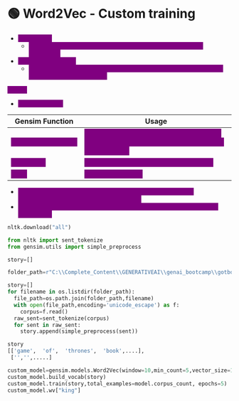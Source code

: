 # 🟢 Word2Vec - Custom training

* <mark style="color:purple;background-color:purple;">**Pretrained:**</mark>
  * <mark style="color:purple;background-color:purple;">**Google\_news\_300 - This will convert every word into 300 dimension**</mark>
* <mark style="color:purple;background-color:purple;">**Train from scratch:**</mark>
  * <mark style="color:purple;background-color:purple;">**If 75% of the words are there in the pretrained model, then use it otherwise better to train it**</mark>

<mark style="color:purple;background-color:purple;">**Steps:**</mark>

* <mark style="color:purple;background-color:purple;">**Get the corpus**</mark>

| Gensim Function                                                                   | Usage                                                                                                                                                          |
| --------------------------------------------------------------------------------- | -------------------------------------------------------------------------------------------------------------------------------------------------------------- |
| <mark style="color:purple;background-color:purple;">**simple\_preprocess**</mark> |  <mark style="color:purple;background-color:purple;">**lowercase, remove punctuation/special characters, tokenization ⇒ we get list of list of tokens**</mark> |
| <mark style="color:purple;background-color:purple;">**word2vec**</mark>           | <mark style="color:purple;background-color:purple;">**initialize window size, vector size etc**</mark>                                                         |
| <mark style="color:purple;background-color:purple;">**train**</mark>              | <mark style="color:purple;background-color:purple;">**start the training**</mark>                                                                              |

* <mark style="color:purple;background-color:purple;">**Evaluated intrinsically (similarity, analogy) or extrinsically (downstream task), not by absolute loss.**</mark>
* <mark style="color:purple;background-color:purple;">**The loss itself is mostly used to monitor convergence, not for final evaluation.**</mark>

```python
nltk.download("all")

from nltk import sent_tokenize
from gensim.utils import simple_preprocess

story=[]

folder_path=r"C:\\Complete_Content\\GENERATIVEAI\\genai_bootcamp\\gotbooks"

story=[]
for filename in os.listdir(folder_path):
  file_path=os.path.join(folder_path,filename)
  with open(file_path,encoding='unicode_escape') as f:
    corpus=f.read()
  raw_sent=sent_tokenize(corpus)
  for sent in raw_sent:
    story.append(simple_preprocess(sent))

story
[['game',  'of',  'thrones',  'book',....],
 ['','',.....]

custom_model=gensim.models.Word2Vec(window=10,min_count=5,vector_size=150)
custom_model.build_vocab(story)
custom_model.train(story,total_examples=model.corpus_count, epochs=5)
custom_model.wv["king"]
```
